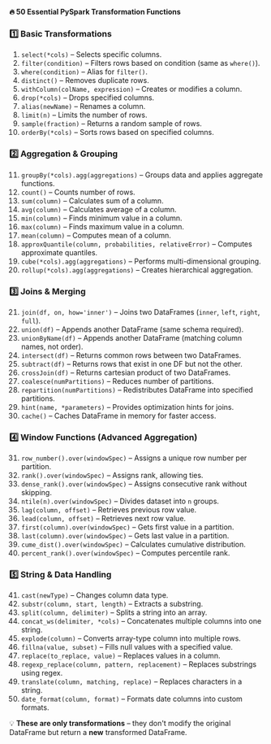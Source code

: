 **🔥 50 Essential PySpark Transformation Functions**

### **1️⃣ Basic Transformations**
1. `select(*cols)` – Selects specific columns.
2. `filter(condition)` – Filters rows based on condition (same as `where()`).
3. `where(condition)` – Alias for `filter()`.
4. `distinct()` – Removes duplicate rows.
5. `withColumn(colName, expression)` – Creates or modifies a column.
6. `drop(*cols)` – Drops specified columns.
7. `alias(newName)` – Renames a column.
8. `limit(n)` – Limits the number of rows.
9. `sample(fraction)` – Returns a random sample of rows.
10. `orderBy(*cols)` – Sorts rows based on specified columns.

### **2️⃣ Aggregation & Grouping**
11. `groupBy(*cols).agg(aggregations)` – Groups data and applies aggregate functions.
12. `count()` – Counts number of rows.
13. `sum(column)` – Calculates sum of a column.
14. `avg(column)` – Calculates average of a column.
15. `min(column)` – Finds minimum value in a column.
16. `max(column)` – Finds maximum value in a column.
17. `mean(column)` – Computes mean of a column.
18. `approxQuantile(column, probabilities, relativeError)` – Computes approximate quantiles.
19. `cube(*cols).agg(aggregations)` – Performs multi-dimensional grouping.
20. `rollup(*cols).agg(aggregations)` – Creates hierarchical aggregation.

### **3️⃣ Joins & Merging**
21. `join(df, on, how='inner')` – Joins two DataFrames (`inner`, `left`, `right`, `full`).
22. `union(df)` – Appends another DataFrame (same schema required).
23. `unionByName(df)` – Appends another DataFrame (matching column names, not order).
24. `intersect(df)` – Returns common rows between two DataFrames.
25. `subtract(df)` – Returns rows that exist in one DF but not the other.
26. `crossJoin(df)` – Returns cartesian product of two DataFrames.
27. `coalesce(numPartitions)` – Reduces number of partitions.
28. `repartition(numPartitions)` – Redistributes DataFrame into specified partitions.
29. `hint(name, *parameters)` – Provides optimization hints for joins.
30. `cache()` – Caches DataFrame in memory for faster access.

### **4️⃣ Window Functions (Advanced Aggregation)**
31. `row_number().over(windowSpec)` – Assigns a unique row number per partition.
32. `rank().over(windowSpec)` – Assigns rank, allowing ties.
33. `dense_rank().over(windowSpec)` – Assigns consecutive rank without skipping.
34. `ntile(n).over(windowSpec)` – Divides dataset into `n` groups.
35. `lag(column, offset)` – Retrieves previous row value.
36. `lead(column, offset)` – Retrieves next row value.
37. `first(column).over(windowSpec)` – Gets first value in a partition.
38. `last(column).over(windowSpec)` – Gets last value in a partition.
39. `cume_dist().over(windowSpec)` – Calculates cumulative distribution.
40. `percent_rank().over(windowSpec)` – Computes percentile rank.

### **5️⃣ String & Data Handling**
41. `cast(newType)` – Changes column data type.
42. `substr(column, start, length)` – Extracts a substring.
43. `split(column, delimiter)` – Splits a string into an array.
44. `concat_ws(delimiter, *cols)` – Concatenates multiple columns into one string.
45. `explode(column)` – Converts array-type column into multiple rows.
46. `fillna(value, subset)` – Fills null values with a specified value.
47. `replace(to_replace, value)` – Replaces values in a column.
48. `regexp_replace(column, pattern, replacement)` – Replaces substrings using regex.
49. `translate(column, matching, replace)` – Replaces characters in a string.
50. `date_format(column, format)` – Formats date columns into custom formats.

💡 **These are only transformations** – they don't modify the original DataFrame but return a **new** transformed DataFrame.

